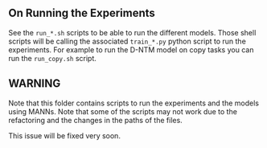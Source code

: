 ## On Running the Experiments
See the `run_*.sh` scripts to be able to run the different models. Those shell scripts will be calling the associated `train_*.py` python script to run the experiments. For example to run the D-NTM model on copy tasks you can run the `run_copy.sh` script. 

## WARNING
Note that this folder contains scripts to run the experiments and the models using MANNs. Note
that some of the scripts may not work due to the refactoring and the changes in the paths of the
files. 

This issue will be fixed very soon.
